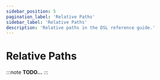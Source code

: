 ```yaml
---
sidebar_position: 5
pagination_label: 'Relative Paths'
sidebar_label: 'Relative Paths'
description: 'Relative paths in the DSL reference guide.'
---
```


# Relative Paths

:::note
**TODO...**
:::
